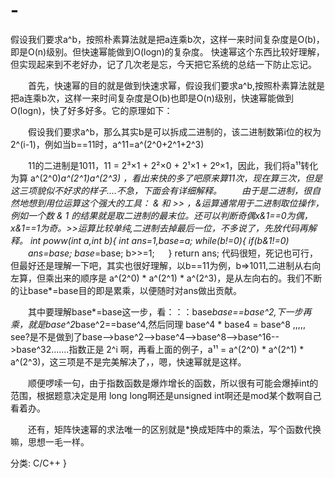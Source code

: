 # -
假设我们要求a^b，按照朴素算法就是把a连乘b次，这样一来时间复杂度是O(b)，即是O(n)级别。但快速幂能做到O(logn)的复杂度。
快速幂这个东西比较好理解，但实现起来到不老好办，记了几次老是忘，今天把它系统的总结一下防止忘记。

　　首先，快速幂的目的就是做到快速求幂，假设我们要求a^b,按照朴素算法就是把a连乘b次，这样一来时间复杂度是O(b)也即是O(n)级别，快速幂能做到O(logn)，快了好多好多。它的原理如下：

　　假设我们要求a^b，那么其实b是可以拆成二进制的，该二进制数第i位的权为2^(i-1)，例如当b==11时，a^11=a^(2^0+2^1+2^3)

　　11的二进制是1011，11 = 2³×1 + 2²×0 + 2¹×1 + 2º×1，因此，我们将a¹¹转化为算 a^(2^0)*a^(2^1)*a^(2^3) ，看出来快的多了吧原来算11次，现在算三次，但是这三项貌似不好求的样子....不急，下面会有详细解释。
　　由于是二进制，很自然地想到用位运算这个强大的工具： &  和 >> ，&运算通常用于二进制取位操作，例如一个数 & 1 的结果就是取二进制的最末位。还可以判断奇偶x&1==0为偶，x&1==1为奇。>>运算比较单纯,二进制去掉最后一位，不多说了，先放代码再解释。
  int poww(int a,int b){
    int ans=1,base=a;
    while(b!=0){
        if(b&1!=0)
        　　ans*=base;
        base*=base;
        b>>=1;
　 }
    return ans;
    代码很短，死记也可行，但最好还是理解一下吧，其实也很好理解，以b==11为例，b=>1011,二进制从右向左算，但乘出来的顺序是 a^(2^0) * a^(2^1)  * a^(2^3)，是从左向右的。我们不断的让base*=base目的即是累乘，以便随时对ans做出贡献。

　　其中要理解base*=base这一步，看：：：base*base==base^2,下一步再乘，就是base^2*base^2==base^4,然后同理  base^4 * base4 = base^8 ,,,,, see?是不是做到了base-->base^2-->base^4-->base^8-->base^16-->base^32.......指数正是 2^i 啊，再看上面的例子，a¹¹ =  a^(2^0) * a^(2^1) * a^(2^3)，这三项是不是完美解决了，，嗯，快速幂就是这样。

　　顺便啰嗦一句，由于指数函数是爆炸增长的函数，所以很有可能会爆掉int的范围，根据题意决定是用 long long啊还是unsigned int啊还是mod某个数啊自己看着办。

　　还有，矩阵快速幂的求法唯一的区别就是*换成矩阵中的乘法，写个函数代换嘛，思想一毛一样。

分类: C/C++
}
